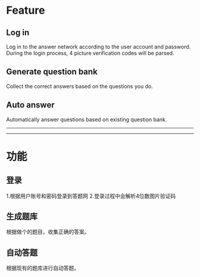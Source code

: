 # Feature
## Log in
  Log in to the answer network according to the user account and password. During the login process, 4 picture verification codes will be parsed.

## Generate question bank
  Collect the correct answers based on the questions you do.

## Auto answer
  Automatically answer questions based on existing question bank.

----------------------------------------------------------------
----------------------------------------------------------------

# 功能
## 登录
  1.根据用户账号和密码登录到答题网
  2.登录过程中会解析4位数图片验证码
## 生成题库
  根据做个的题目，收集正确的答案。
## 自动答题
  根据现有的题库进行自动答题。
